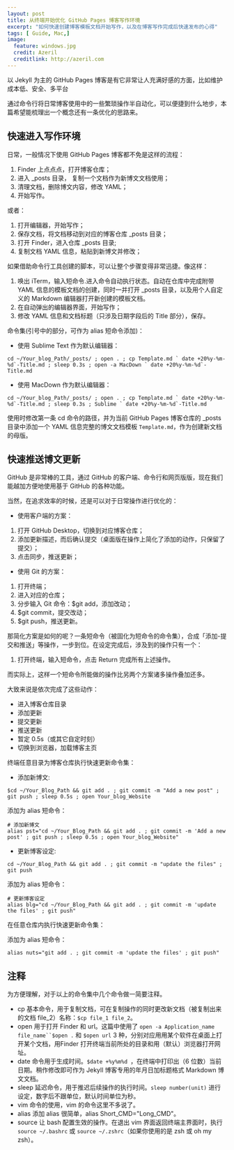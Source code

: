 ```yaml
---
layout: post
title: 从终端开始优化 GitHub Pages 博客写作环境
excerpt: "如何快速创建博客模板文档开始写作，以及在博客写作完成后快速发布的心得"
tags: [ Guide, Mac,]
image:
  feature: windows.jpg
  credit: Azeril
  creditlink: http://azeril.com
---
```



以 Jekyll 为主的 GitHub Pages 博客是有它非常让人充满好感的方面，比如维护成本低、安全、多平台

通过命令行将日常博客使用中的一些繁琐操作半自动化，可以便捷到什么地步，本篇希望能梳理出一个概念还有一条优化的思路来。

## 快速进入写作环境


日常，一般情况下使用 GitHub Pages 博客都不免是这样的流程：

1. Finder 上点点点，打开博客仓库；
2. 进入 _posts 目录， 复制一个文档作为新博文文档使用；
3. 清理文档，删除博文内容，修改 YAML；
4. 开始写作。


或者：

1. 打开编辑器，开始写作；
2. 保存文档，将文档移动到对应的博客仓库 _posts 目录；
3. 打开 Finder，进入仓库 _posts 目录;
4. 复制文档 YAML 信息，粘贴到新博文并修改；

如果借助命令行工具创建的脚本，可以让整个步骤变得非常迅捷。像这样：

1. 唤出 iTerm，输入短命令.进入命令自动执行状态。自动在仓库中完成附带 YAML 信息的模板文档的创建，同时一并打开 _posts 目录，以及用个人自定义的 Markdown 编辑器打开新创建的模板文档。
2. 在自动弹出的编辑器界面，开始写作；
3. 修改 YAML 信息和文档标题（只涉及日期字段后的 Title 部分），保存。

命令集(引号中的部分，可作为 alias 短命令添加)：

- 使用 Sublime Text 作为默认编辑器：

```
cd ~/Your_blog_Path/_posts/ ; open . ; cp Template.md ` date +20%y-%m-%d`-Title.md ; sleep 0.3s ; open -a MacDown ` date +20%y-%m-%d`-Title.md
```

- 使用 MacDown 作为默认编辑器：

```
cd ~/Your_blog_Path/_posts/ ; open . ; cp Template.md ` date +20%y-%m-%d`-Title.md ; sleep 0.3s ; Sublime ` date +20%y-%m-%d`-Title.md
```

使用时修改第一条 cd 命令的路径，并为当前 GitHub Pages 博客仓库的 _posts 目录中添加一个 YAML 信息完整的博文文档模板 `Template.md`，作为创建新文档的母版。

## 快速推送博文更新

GitHub 是非常棒的工具，通过 GitHub 的客户端、命令行和网页版版，现在我们能越加方便地使用基于 GitHub 的各种功能。

当然，在追求效率的时候，还是可以对于日常操作进行优化的：

- 使用客户端的方案：

1. 打开 GitHub Desktop，切换到对应博客仓库；
2. 添加更新描述，而后确认提交（桌面版在操作上简化了添加的动作，只保留了提交）；
3. 点击同步，推送更新；


- 使用 Git 的方案：

1. 打开终端；
2. 进入对应的仓库；
3. 分步输入 Git 命令：$git add，添加改动；
4. $git commit，提交改动；
5. $git push，推送更新。

那简化方案是如何的呢？一条短命令（被固化为短命令的命令集），合成「添加-提交和推送」等操作，一步到位。在设定完成后，涉及到的操作只有一个：

1. 打开终端，输入短命令，点击 Return 完成所有上述操作。

而实际上，这样一个短命令所能做的操作比另两个方案诸多操作叠加还多。

大致来说是依次完成了这些动作：

- 进入博客仓库目录
- 添加更新
- 提交更新
- 推送更新
- 暂定 0.5s（或其它自定时刻）
- 切换到浏览器，加载博客主页

终端任意目录为博客仓库执行快速更新命令集：

- 添加新博文:

```
$cd ~/Your_Blog_Path && git add . ; git commit -m "Add a new post" ; git push ; sleep 0.5s ; open Your_blog_Website 
```

添加为 alias 短命令：

```
# 添加新博文
alias pst="cd ~/Your_Blog_Path && git add . ; git commit -m 'Add a new post' ; git push ; sleep 0.5s ; open Your_blog_Website" 
```

- 更新博客设定:

```
cd ~/Your_Blog_Path && git add . ; git commit -m "update the files" ; git push
```

添加为 alias 短命令：

```
# 更新博客设定
alias blg="cd ~/Your_Blog_Path && git add . ; git commit -m 'update the files' ; git push" 
```

在任意仓库内执行快速更新命令集：

添加为 alias 短命令：

```
alias nuts="git add . ; git commit -m 'update the files' ; git push"
```

## 注释

为方便理解，对于以上的命令集中几个命令做一简要注释。

- cp 基本命令，用于复制文档，可在复制操作的同时更改新文档（被复制出来的文档 file_2）名称：`$cp file_1 file_2`。
- open 用于打开 Finder 和 url。这篇中使用了 `open -a Application_name file_name``$open .` 和 `$open url` 3 种，分别对应用用某个软件在桌面上打开某个文档，用Finder 打开终端当前所处的目录和用（默认）浏览器打开网址。 
- date 命令用于生成时间。`$date +%y%m%d `，在终端中打印出（6 位数）当前日期。稍作修改即可作为 Jekyll 博客专用的年月日加标题格式 Markdown 博文文档。
- sleep 延迟命令，用于推迟后续操作的执行时间。`sleep number(unit)` 进行设定，数字后不跟单位，默认时间单位为秒。
- vim 命令的使用，vim 的命令这里不多说了。
- alias 添加 alias 很简单，alias Short_CMD="Long_CMD"。  
- source 让 bash 配置生效的操作。在退出 vim 界面返回终端主界面时，执行 `source ~/.bashrc` 或 `source ~/.zshrc`（如果你使用的是 zsh 或 oh my zsh）。